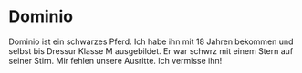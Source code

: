 # Dominio

Dominio ist ein schwarzes Pferd.
Ich habe ihn mit 18 Jahren bekommen und selbst bis Dressur Klasse M ausgebildet. Er war schwrz mit einem Stern auf seiner Stirn.
Mir fehlen unsere Ausritte. Ich vermisse ihn!
